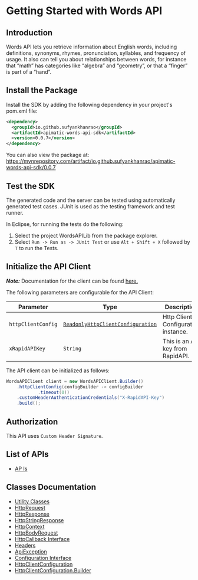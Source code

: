 
# Getting Started with Words API

## Introduction

Words API lets you retrieve information about English words, including definitions, synonyms, rhymes, pronunciation, syllables, and frequency of usage. It also can tell you about relationships between words, for instance that “math” has categories like “algebra” and “geometry”, or that a “finger” is part of a “hand”.

## Install the Package

Install the SDK by adding the following dependency in your project's pom.xml file:

```xml
<dependency>
  <groupId>io.github.sufyankhanrao</groupId>
  <artifactId>apimatic-words-api-sdk</artifactId>
  <version>0.0.7</version>
</dependency>
```

You can also view the package at:
https://mvnrepository.com/artifact/io.github.sufyankhanrao/apimatic-words-api-sdk/0.0.7

## Test the SDK

The generated code and the server can be tested using automatically generated test cases.
JUnit is used as the testing framework and test runner.

In Eclipse, for running the tests do the following:

1. Select the project WordsAPILib from the package explorer.
2. Select `Run -> Run as -> JUnit Test` or use `Alt + Shift + X` followed by `T` to run the Tests.

## Initialize the API Client

**_Note:_** Documentation for the client can be found [here.](https://www.github.com/sufyankhanrao/apimatic-words-api-java-sdk/tree/0.0.7/doc/client.md)

The following parameters are configurable for the API Client:

| Parameter | Type | Description |
|  --- | --- | --- |
| `httpClientConfig` | [`ReadonlyHttpClientConfiguration`](https://www.github.com/sufyankhanrao/apimatic-words-api-java-sdk/tree/0.0.7/doc/http-client-configuration.md) | Http Client Configuration instance. |
| `xRapidAPIKey` | `String` | This is an API key from RapidAPI. |

The API client can be initialized as follows:

```java
WordsAPIClient client = new WordsAPIClient.Builder()
    .httpClientConfig(configBuilder -> configBuilder
            .timeout(0))
    .customHeaderAuthenticationCredentials("X-RapidAPI-Key")
    .build();
```

## Authorization

This API uses `Custom Header Signature`.

## List of APIs

* [AP Is](https://www.github.com/sufyankhanrao/apimatic-words-api-java-sdk/tree/0.0.7/doc/controllers/ap-is.md)

## Classes Documentation

* [Utility Classes](https://www.github.com/sufyankhanrao/apimatic-words-api-java-sdk/tree/0.0.7/doc/utility-classes.md)
* [HttpRequest](https://www.github.com/sufyankhanrao/apimatic-words-api-java-sdk/tree/0.0.7/doc/http-request.md)
* [HttpResponse](https://www.github.com/sufyankhanrao/apimatic-words-api-java-sdk/tree/0.0.7/doc/http-response.md)
* [HttpStringResponse](https://www.github.com/sufyankhanrao/apimatic-words-api-java-sdk/tree/0.0.7/doc/http-string-response.md)
* [HttpContext](https://www.github.com/sufyankhanrao/apimatic-words-api-java-sdk/tree/0.0.7/doc/http-context.md)
* [HttpBodyRequest](https://www.github.com/sufyankhanrao/apimatic-words-api-java-sdk/tree/0.0.7/doc/http-body-request.md)
* [HttpCallback Interface](https://www.github.com/sufyankhanrao/apimatic-words-api-java-sdk/tree/0.0.7/doc/http-callback-interface.md)
* [Headers](https://www.github.com/sufyankhanrao/apimatic-words-api-java-sdk/tree/0.0.7/doc/headers.md)
* [ApiException](https://www.github.com/sufyankhanrao/apimatic-words-api-java-sdk/tree/0.0.7/doc/api-exception.md)
* [Configuration Interface](https://www.github.com/sufyankhanrao/apimatic-words-api-java-sdk/tree/0.0.7/doc/configuration-interface.md)
* [HttpClientConfiguration](https://www.github.com/sufyankhanrao/apimatic-words-api-java-sdk/tree/0.0.7/doc/http-client-configuration.md)
* [HttpClientConfiguration.Builder](https://www.github.com/sufyankhanrao/apimatic-words-api-java-sdk/tree/0.0.7/doc/http-client-configuration-builder.md)

